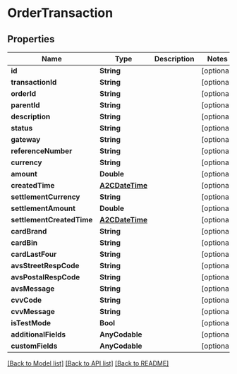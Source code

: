# OrderTransaction

## Properties
Name | Type | Description | Notes
------------ | ------------- | ------------- | -------------
**id** | **String** |  | [optional] 
**transactionId** | **String** |  | [optional] 
**orderId** | **String** |  | [optional] 
**parentId** | **String** |  | [optional] 
**description** | **String** |  | [optional] 
**status** | **String** |  | [optional] 
**gateway** | **String** |  | [optional] 
**referenceNumber** | **String** |  | [optional] 
**currency** | **String** |  | [optional] 
**amount** | **Double** |  | [optional] 
**createdTime** | [**A2CDateTime**](A2CDateTime.md) |  | [optional] 
**settlementCurrency** | **String** |  | [optional] 
**settlementAmount** | **Double** |  | [optional] 
**settlementCreatedTime** | [**A2CDateTime**](A2CDateTime.md) |  | [optional] 
**cardBrand** | **String** |  | [optional] 
**cardBin** | **String** |  | [optional] 
**cardLastFour** | **String** |  | [optional] 
**avsStreetRespCode** | **String** |  | [optional] 
**avsPostalRespCode** | **String** |  | [optional] 
**avsMessage** | **String** |  | [optional] 
**cvvCode** | **String** |  | [optional] 
**cvvMessage** | **String** |  | [optional] 
**isTestMode** | **Bool** |  | [optional] 
**additionalFields** | **AnyCodable** |  | [optional] 
**customFields** | **AnyCodable** |  | [optional] 

[[Back to Model list]](../README.md#documentation-for-models) [[Back to API list]](../README.md#documentation-for-api-endpoints) [[Back to README]](../README.md)



